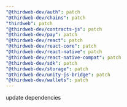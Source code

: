 ```yaml
---
"@thirdweb-dev/auth": patch
"@thirdweb-dev/chains": patch
"thirdweb": patch
"@thirdweb-dev/contracts-js": patch
"@thirdweb-dev/pay": patch
"@thirdweb-dev/react": patch
"@thirdweb-dev/react-core": patch
"@thirdweb-dev/react-native": patch
"@thirdweb-dev/react-native-compat": patch
"@thirdweb-dev/sdk": patch
"@thirdweb-dev/storage": patch
"@thirdweb-dev/unity-js-bridge": patch
"@thirdweb-dev/wallets": patch
---
```


update dependencies

